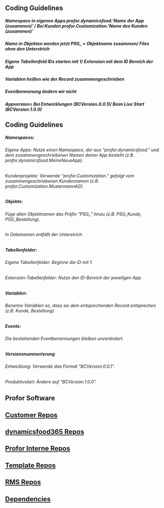 ## Coding Guidelines
##### Namespace in eigenen Apps profor.dynamicsfood.'Name der App (zusammen)' / Bei Kunden profor.Customization.'Name des Kunden (zusammen)'
##### Name in Objekten werden jetzt PSG_ + Objektname zusammen/ Files ohne den Unterstrich
##### Eigene Tabellenfeld IDs starten mit 1/ Extension mit dem ID Bereich der App
##### Variablen heißen wie der Record zusammengeschrieben
##### Eventbennenung ändern wir nicht
##### Appversion= Bei Entwicklungen (BCVersion.0.0.1)/ Beim Live Start (BCVersion.1.0.0)

## Coding Guidelines
##### Namespaces:
###### Eigene Apps: Nutze einen Namespace, der aus "profor.dynamicsfood." und dem zusammengeschriebenen Namen deiner App besteht (z.B. profor.dynamicsfood.MeineNeueApp).
###### Kundenprojekte: Verwende "profor.Customization." gefolgt vom zusammengeschriebenen Kundennamen (z.B. profor.Customization.MustermannAG).
##### Objekte:
###### Füge allen Objektnamen das Präfix "PSG_" hinzu (z.B. PSG_Kunde, PSG_Bestellung).
###### In Dateinamen entfällt der Unterstrich.
##### Tabellenfelder:
###### Eigene Tabellenfelder: Beginne die ID mit 1.
###### Extension-Tabellenfelder: Nutze den ID-Bereich der jeweiligen App.
##### Variablen:
###### Benenne Variablen so, dass sie dem entsprechenden Record entsprechen (z.B. Kunde, Bestellung).
##### Events:
###### Die bestehenden Eventbenennungen bleiben unverändert.
##### Versionsnummerierung
###### Entwicklung: Verwende das Format "BCVersion.0.0.1".
###### Produktivstart: Ändere auf "BCVersion.1.0.0".



## Profor Software

## [Customer Repos](https://github.com/orgs/profor-software/repositories?q=Customer&type=all&language=&sort=) 

## [dynamicsfood365 Repos](https://github.com/orgs/profor-software/repositories?q=dynamicsfood365&type=all&language=&sort=)

## [Profor Interne Repos](https://github.com/orgs/profor-software/repositories?q=Profor&type=all&language=&sort=) 

## [Template Repos](https://github.com/orgs/profor-software/repositories?q=Template&type=all&language=&sort=) 

## [RMS Repos](https://github.com/orgs/profor-software/repositories?q=RMS&type=all&language=&sort=) 

## [Dependencies](https://github.com/orgs/profor-software/repositories?q=Dependency&type=all&language=&sort=) 

